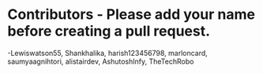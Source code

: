 # Contributors - Please add your name before creating a pull request.

-Lewiswatson55, Shankhalika, harish123456798, marloncard, saumyaagnihtori, alistairdev, AshutoshInfy, TheTechRobo
